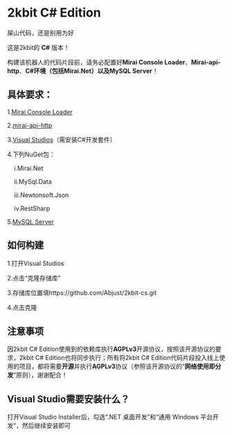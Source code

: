# 2kbit C# Edition
屎山代码，还是别用为好

这是2kbit的 **C#** 版本！

构建该机器人的代码片段前，请务必配置好**Mirai Console Loader**、**Mirai-api-http**、**C#环境（包括Mirai.Net）**以及**MySQL Server**！

## 具体要求：
1.[Mirai Console Loader](https://github.com/iTXTech/mirai-console-loader)

2.[mirai-api-http](https://github.com/project-mirai/mirai-api-http)

3.[Visual Studios](https://visualstudio.microsoft.com/zh-hans/)（需安装C#开发套件）

4.下列NuGet包：

&nbsp;&nbsp;&nbsp;&nbsp;i.Mirai.Net

&nbsp;&nbsp;&nbsp;&nbsp;ii.MySql.Data

&nbsp;&nbsp;&nbsp;&nbsp;iii.Newtonsoft.Json

&nbsp;&nbsp;&nbsp;&nbsp;iv.RestSharp

5.[MySQL Server](https://dev.mysql.com/downloads/installer/)

## 如何构建

1.打开Visual Studios

2.点击“克隆存储库”

3.存储库位置填https://github.com/Abjust/2kbit-cs.git

4.点击克隆

## 注意事项

因2kbit C# Edition使用到的依赖库执行**AGPLv3**开源协议，按照该开源协议的要求，2kbit C# Edition也将同步执行；所有将2kbit C# Edition代码片段投入线上使用的项目，都将需要**开源**并执行**AGPLv3**协议（参照该开源协议的“**网络使用即分发**”原则），谢谢配合！

## Visual Studio需要安装什么？

打开Visual Studio Installer后，勾选“.NET 桌面开发”和“通用 Windows 平台开发”，然后继续安装即可
